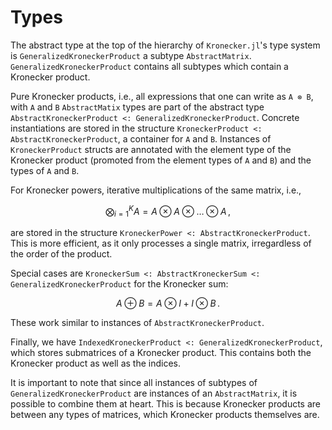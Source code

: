 # Types

The abstract type at the top of the hierarchy of `Kronecker.jl`'s type system is `GeneralizedKroneckerProduct` a subtype `AbstractMatrix`. `GeneralizedKroneckerProduct` contains all subtypes which contain a Kronecker product.

Pure Kronecker products, i.e., all expressions that one can write as `A ⊗ B`, with `A` and `B` `AbstractMatix` types are part of the abstract type `AbstractKroneckerProduct <: GeneralizedKroneckerProduct`. Concrete instantiations are stored in the structure `KroneckerProduct <: AbstractKroneckerProduct`, a container for `A` and `B`. Instances of `KroneckerProduct` structs are annotated with the element type of the Kronecker product (promoted from the element types of `A` and `B`) and the types of `A` and `B`.

For Kronecker powers, iterative multiplications of the same matrix, i.e.,

```math
\bigotimes_{i=1}^K A = A\otimes A \otimes \ldots \otimes A\,,
```

are stored in the structure `KroneckerPower <: AbstractKroneckerProduct`. This is more efficient, as it only processes a single matrix, irregardless of the order of the product.

Special cases are `KroneckerSum <: AbstractKroneckerSum <: GeneralizedKroneckerProduct` for the Kronecker sum:

```math
A \oplus B = A \otimes I + I \otimes B\,.
```

These work similar to instances of `AbstractKroneckerProduct`.

Finally, we have `IndexedKroneckerProduct <: GeneralizedKroneckerProduct`, which stores submatrices of a Kronecker product. This contains both the Kronecker product as well as the indices.

It is important to note that since all instances of subtypes of `GeneralizedKroneckerProduct` are instances of an `AbstractMatrix`, it is possible to combine them at heart. This is because Kronecker products are between any types of matrices, which Kronecker products themselves are.

